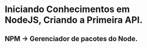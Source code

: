 <h1>Iniciando Conhecimentos em NodeJS, Criando a Primeira API.</h1>
<h2>NPM -> Gerenciador de pacotes do Node.</h2>
